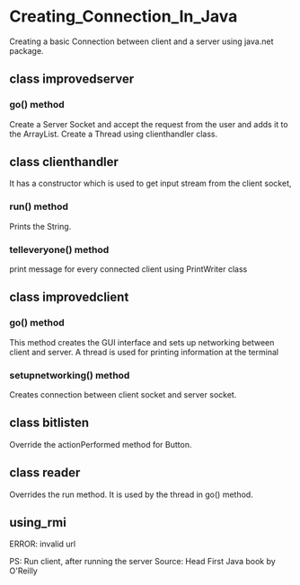 # Creating_Connection_In_Java

Creating a basic Connection between client and a server using java.net package.

## class improvedserver
 ### go() method
 Create a Server Socket and accept the request from the user and adds it to the ArrayList. Create a Thread 
 using clienthandler class.
## class clienthandler
It has a constructor which is used to get input stream from the client socket,
 ### run() method
 Prints the String.
 ### telleveryone() method
 print message for every connected client using PrintWriter class


 ## class improvedclient
 ### go() method
 This method creates the GUI interface and sets up networking between client and server. A thread is used for printing information at the terminal
  ### setupnetworking() method
  Creates connection between client socket and server socket.
 ## class bitlisten 
 Override the actionPerformed method for Button.
 ## class reader
 Overrides the run method. It is used by the thread in go() method.
 ## using_rmi
   ERROR: invalid url



PS: Run client, after running the server
Source: Head First Java book by O'Reilly

